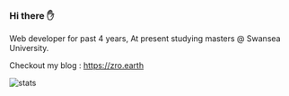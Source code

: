 ### Hi there ✋
Web developer for past 4 years, At present studying masters @ Swansea University.

Checkout my blog : https://zro.earth

![stats](sample.svg)
